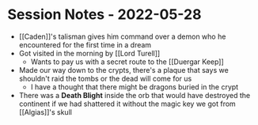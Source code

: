 # Session Notes - 2022-05-28

* [[Caden]]'s talisman gives him command over a demon who he encountered for the first time in a dream
* Got visited in the morning by [[Lord Turell]]
  * Wants to pay us with a secret route to the [[Duergar Keep]]
* Made our way down to the crypts, there's a plaque that says we shouldn't raid the tombs or the dead will come for us
  * I have a thought that there might be dragons buried in the crypt
* There was a **Death Blight** inside the orb that would have destroyed the continent if we had shattered it without the magic key we got from [[Algias]]'s skull